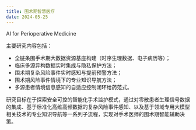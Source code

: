 ```yaml
---
title: 围术期智慧医疗
date: 2024-05-25
---
```


AI for Perioperative Medicine

<!--more-->

主要研究内容包括：
- 全链条围手术期大数据资源基座构建（时序生理数据、电子病历等）；
- 临床多源异构数据实时集成与隐私保护方法；
- 围术期复杂风险事件实时感知与提前预警方法；
- 围术期风险事件情境下的专业知识导航方法；
- 多源患者情境信息感知的自适应控制闭环给药范式。

研究目标在于探索安全可控的智能化手术监护模式，通过对零散患者生理信号数据的集成、基于标准化高维高频数据的复杂风险事件感知、以及基于领域专用大模型相关技术的专业知识导航等一系列子流程，实现对手术医师的围术期智能辅助决策。

